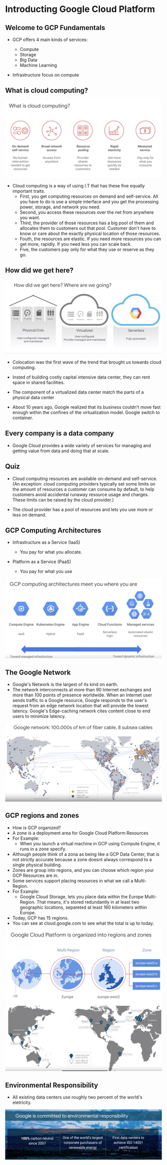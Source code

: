 <h1>Introducting Google Cloud Platform</h1>

<h2>Welcome to GCP Fundamentals</h2>

* GCP offers 4 main kinds of services:
    * Compute
    * Storage
    * Big Data
    * Machine Learning

* Infrastructure focus on compute

<h2>What is cloud computing?</h2>

<img src="imgs/01.png"/>

* Cloud computing is a way of using I.T that has these five equally important traits.
    * First, you get computing resources on demand and self-service. All you have to do is use a simple interface and you get the processing power, storage, and network you need.
    * Second, you access these resources over the net from anywhere you want.
    * Third, the provider of those resources has a big pool of them and allocates them to customers out that pool. Customer don't have to know or care about the exactly physical location of those resources.
    * Fouth, the resources are elastic. If you need more resources you can get more, rapidly. If you need less you can scale back.
    * Five, the customers pay only for what they use or reserve as they go.

<h2>How did we get here?</h2>

<img src="imgs/02.png"/>

* Colocation was the first wave of the trend that brought us towards cloud computing.
* Insted of building costly capital intensive data center, they can rent space in shared facilities.

* The component of a virtualized data center match the parts of a physical data center

* About 10 years ago, Google realized that its business couldn't move fast enough within the confines of the virtualization model. Google switch to container.

<h2>Every company is a data company</h2>

* Google Cloud provides a wide variety of services for managing and getting value from data and doing that at scale.

<h2>Quiz</h2>

*  Cloud computing resources are available on-demand and self-service. (An exception: cloud computing providers typically set some limits on the amount of resources a customer can consume by default, to help customers avoid accidental runaway resource usage and charges. These limits can be raised by the cloud provider.)

* The cloud provider has a pool of resources and lets you use more or less on demand.

<h2>GCP Computing Architectures</h2>

* Infrastructure as a Service (IaaS)
    * You pay for what you allocate.

* Platform as a Service (PaaS)
    * You pay for what you use

<img src="imgs/03.png"/>


<h2>The Google Network</h2>

* Google's Network is the largest of its kind on earth.
* The network interconnects at more than 90 Internet exchanges and more than 100 points of presence worldwide. When an Internet user sends traffic to a Google resource, Google responds to the user's request from an edge network location that will provide the lowest latency. Google's Edge-caching network cites content close to end users to minimize latency.

<img src="imgs/04.png"/>

<h2>GCP regions and zones</h2>

* How is GCP organized?
* A zone is a deployment area for Google Cloud Platform Resources
* For Example:
    * When you launch a virtual machine in GCP using Compute Engine, it runs in a zone specify.
* Although people think of a zona as being like a GCP Data Center, that is not strictly accurate because a zone doesnt always correspond to a single physical building.
* Zones are group into regions, and you can choose which region your GCP Resources are in.
* Some services support placing resources in what we call a Multi-Region.
* For Example:
    * Google Cloud Storage, lets you place data within the Europe Multi-Region. That means, it's stored redundantly in at least two geographic locations, separeted at least 160 kilometers within Europe.
* Today, GCP has 15 regions.
* You can see at cloud.google.com to see what the total is up to today.
<img src="imgs/05.png"/>
<img src="imgs/06.png"/>

<h2>Environmental Responsibility</h2>

* All existing data centers use roughly two percent of the world's eletricity.

<img src="imgs/07.png"/>